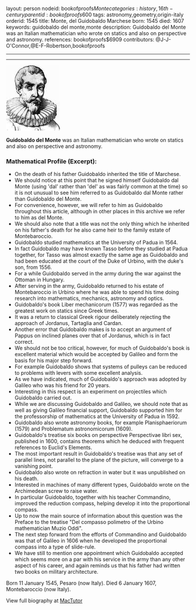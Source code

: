 layout: person
nodeid: bookofproofs$Monte
categories: history,16th-century
parentid: bookofproofs$600
tags: astronomy,geometry,origin-italy
orderid: 1545
title: Monte, del Guidobaldo Marchese
born: 1545
died: 1607
keywords: guidobaldo del monte,monte
description: Guidobaldo del Monte was an Italian mathematician who wrote on statics and also on perspective and astronomy.
references: bookofproofs$6909
contributors: @J-J-O'Connor,@E-F-Robertson,bookofproofs

---



---

![Monte.jpg](https://github.com/bookofproofs/bookofproofs.github.io/blob/main/_sources/_assets/images/portraits/Monte.jpg?raw=true)

**Guidobaldo del Monte** was an Italian mathematician who wrote on statics and also on perspective and astronomy.

### Mathematical Profile (Excerpt):
* On the death of his father Guidobaldo inherited the title of Marchese.
* We should notice at this point that he signed himself Guidobaldo dal Monte (using 'dal' rather than 'del' as was fairly common at the time) so it is not unusual to see him referred to as Guidobaldo dal Monte rather than Guidobaldo del Monte.
* For convenience, however, we will refer to him as Guidobaldo throughout this article, although in other places in this archive we refer to him as del Monte.
* We should also note that a title was not the only thing which he inherited on his father's death for he also came heir to the family estate of Montebaroccio.
* Guidobaldo studied mathematics at the University of Padua in 1564.
* In fact Guidobaldo may have known Tasso before they studied at Padua together, for Tasso was almost exactly the same age as Guidobaldo and had been educated at the court of the Duke of Urbino, with the duke's son, from 1556.
* For a while Guidobaldo served in the army during the war against the Ottoman in Hungary.
* After serving in the army, Guidobaldo returned to his estate of Montebaroccio in Urbino where he was able to spend his time doing research into mathematics, mechanics, astronomy and optics.
* Guidobaldo's book Liber mechanicorum (1577) was regarded as the greatest work on statics since Greek times.
* It was a return to classical Greek rigour deliberately rejecting the approach of Jordanus, Tartaglia and Cardan.
* Another error that Guidobaldo makes is to accept an argument of Pappus on inclined planes over that of Jordanus, which is in fact correct.
* We should not be too critical, however, for much of Guidobaldo's book is excellent material which would be accepted by Galileo and form the basis for his major step forward.
* For example Guidobaldo shows that systems of pulleys can be reduced to problems with levers with some excellent analysis.
* As we have indicated, much of Guidobaldo's approach was adopted by Galileo who was his friend for 20 years.
* Interesting in this respect is an experiment on projectiles which Guidobaldo carried out.
* While we are discussing Guidobaldo and Galileo, we should note that as well as giving Galileo financial support, Guidobaldo supported him for the professorship of mathematics at the University of Padua in 1592.
* Guidobaldo also wrote astronomy books, for example Planisphaeriorum (1579) and Problematum astronomicorum (1609).
* Guidobaldo's treatise six books on perspective Perspectivae libri sex, published in 1600, contains theorems which he deduced with frequent references to Euclid's Elements.
* The most important result in Guidobaldo's treatise was that any set of parallel lines, not parallel to the plane of the picture, will converge to a vanishing point.
* Guidobaldo also wrote on refraction in water but it was unpublished on his death.
* Interested in machines of many different types, Guidobaldo wrote on the Archimedean screw to raise water.
* In particular Guidobaldo, together with his teacher Commandino, improved the reduction compass, helping develop it into the proportional compass.
* Up to now the main source of information about this question was the Preface to the treatise "Del compasso polimetro of the Urbino mathematician Muzio Oddi".
* The next step forward from the efforts of Commandino and Guidobaldo was that of Galileo in 1606 when he developed the proportional compass into a type of slide-rule.
* We have still to mention one appointment which Guidobaldo accepted which seems more on a par with his service in the army than any other aspect of his career, and again reminds us that his father had written two books on military architecture.

Born 11 January 1545, Pesaro (now Italy). Died 6 January 1607, Montebaroccio (now Italy).

View full biography at [MacTutor](https://mathshistory.st-andrews.ac.uk/Biographies/Monte/)
